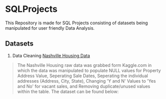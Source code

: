 # SQLProjects

This Repository is made for SQL Projects consisting of datasets being manipulated for user friendly Data Analysis.
## Datasets
  1. Data Cleaning [Nashville Housing Data](https://www.kaggle.com/tmthyjames/nashville-housing-data-1/data)
> The Nashville Housing raw data was grabbed form Kaggle.com in which the data was manipulated to populate NULL values for Property Address Value, 
Seperating Sale Dates, Seperating the individual addresses (Address, City, State), Changing 'Y and N' Values to 'Yes and No' for vacant sales,
and Removing duplicate/unused values within the table. The dataset can be found below:
